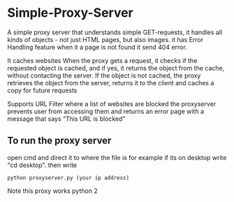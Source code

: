 # Simple-Proxy-Server
A simple proxy server that understands simple GET-requests, it handles all kinds of objects - not just HTML pages, but 
also images. 
it has Error Handling feature when it a page is not found it send 404 error.

It caches websites When the proxy gets a request, it checks if the requested object is cached, and if yes, it returns the object from the cache, 
without contacting the server. If the object is not cached, the proxy retrieves the object from the server, 
returns it to the client and caches a copy for future requests

Supports URL Filter where a list of websites are blocked the proxyserver prevents user from accessing them and returns an error page 
with a message that says “This URL is blocked”

## To run the proxy server
open cmd and direct it to where the file is for example if its on desktop write "cd desktop".
then write

```
python proxyserver.py (your ip address)
```
Note this proxy works python 2
